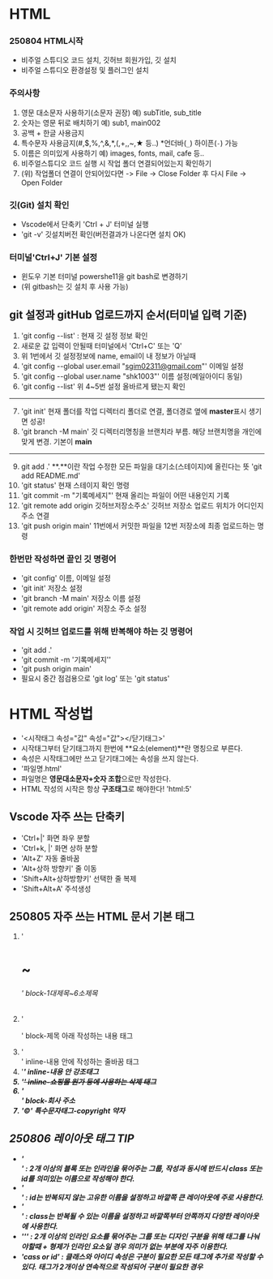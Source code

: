 # HTML
### 250804 HTML시작
* 비주얼 스튜디오 코드 설치, 깃허브 회원가입, 깃 설치
* 비주얼 스튜디오 환경설정 및 플러그인 설치
### 주의사항
1. 영문 대소문자 사용하기(소문자 권장) 예) subTitle, sub_title
2. 숫자는 영문 뒤로 배치하기 예) sub1, main002
3. 공백 + 한글 사용금지
4. 특수문자 사용금지(#,$,%,^,&,*,(,+,\,~,★ 등..) *언더바(`_`) 하이픈(`-`) 가능
5. 이름은 의미있게 사용하기 예) images, fonts, mail, cafe 등..
6. 비주얼스튜디오 코드 실행 시 작업 폴더 연결되어있는지 확인하기
7. (위) 작업폴더 연결이 안되어있다면 -> File -> Close Folder 후 다시 File -> Open Folder
### 깃(Git) 설치 확인
* Vscode에서 단축키 'Ctrl + J' 터미널 실행
* 'git -v' 깃설치버전 확인(버전결과가 나온다면 설치 OK)
### 터미널'Ctrl+J' 기본 설정
* 윈도우 기본 터미널 powershe11을 git bash로 변경하기
* (위 gitbash는 깃 설치 후 사용 가능)
## git 설정과 gitHub 업로드까지 순서(터미널 입력 기준)
1. 'git config --list' : 현재 깃 설정 정보 확인
2. 새로운 값 입력이 안될때 터미널에서 'Ctrl+C' 또는 'Q'
3. 위 1번에서 깃 설정정보에 name, email이 내 정보가 아닐때
4. 'git config --global user.email "sgim02311@gmail.com"' 이메일 설정
5. 'git config --global user.name "shk1003"' 이름 설정(메일아이디 동일)
6. 'git config --list' 위 4~5번 설정 올바르게 됐는지 확인
---
7. 'git init' 현재 폴더를 작업 디렉터리 폴더로 연결, 폴더경로 옆에 **master**표시 생기면 성공!
8. 'git branch -M main' 깃 디렉터리명칭을 브랜치라 부름. 해당 브랜치명을 개인에 맞게 변경. 기본이 **main**
---
9. git add .' **.**이란 작업 수정한 모든 파일을 대기소(스테이지)에 올린다는 뜻 'git add README.md'
10. 'git status' 현재 스테이지 확인 명령
11. 'git commit -m "기록메세지"' 현재 올리는 파일이 어떤 내용인지 기록
12. 'git remote add origin 깃허브저장소주소' 깃허브 저장소 업로드 위치가 어디인지 주소 연결
13. 'git push origin main' 11번에서 커밋한 파일을 12번 저장소에 최종 업로드하는 명령
### 한번만 작성하면 끝인 깃 명령어
* 'git config' 이름, 이메일 설정
* 'git init' 저장소 설정
* 'git branch -M main' 저장소 이름 설정
* 'git remote add origin' 저장소 주소 설정
### 작업 시 깃허브 업로드를 위해 반복해야 하는 깃 명령어
* 'git add .'
* 'git commit -m '기록메세지''
* 'git push origin main'
* 필요시 중간 점검용으로 'git log' 또는 'git status'
# HTML 작성법
* '<시작태그 속성="값" 속성="값"></닫기태그>'
* 시작태그부터 닫기태그까지 한번에 **요소(element)**란 명칭으로 부른다.
* 속성은 시작태그에만 쓰고 닫기태그에는 속성을 쓰지 않는다.
* '파일명.html'
* 파일명은 **영문대소문자+숫자 조합**으로만 작성한다.
* HTML 작성의 시작은 항상 **구조태그**로 해야한다! 'html:5'
## Vscode 자주 쓰는 단축키
* 'Ctrl+|' 화면 좌우 분할
* 'Ctrl+k, |' 화면 상하 분할
* 'Alt+Z' 자동 줄바꿈
* 'Alt+상하 방향키' 줄 이동
* 'Shift+Alt+상하방향키' 선택한 줄 복제
* 'Shift+Alt+A' 주석생성
## 250805 자주 쓰는 HTML 문서 기본 태그
1. '<h1>~<h6>' block-1대제목~6소제목
2. '<p>' block-제목 아래 작성하는 내용 태그
3. '<br>' inline-내용 안에 작성하는 줄바꿈 태그
4. '<em><strong>' inline-내용 안 강조태그
5. '<del>' inline-쇼핑몰 원가 등에 사용하는 삭제 태그
6. '<address>' block-회사 주소
7. '&copy;' 특수문자태그-copyright 약자
## 250806 레이아웃 태그 TIP
* '<div>' : 2개 이상의 블록 또는 인라인을 묶어주는 그룹, 작성과 동시에 반드시 **class 또는 id**를 의미있는 이름으로 작성해야 한다.
* '<div id="">' : id는 **반복되지 않는 고유한 이름**을 설정하고 바깥쪽 큰 레이아웃에 주로 사용한다.
* '<div class="">' : class는 **반복될 수 있는 이름**을 설정하고 바깥쪽부터 안쪽까지 다양한 레이아웃에 사용한다.
* '<span>'</span>' : 2개 이상의 인라인 요소를 묶어주는 그룹 또는 **디자인 구분을 위해 태그를 나눠야할때 + 형제가 인라인 요소일 경우** 의미가 없는 부분에 자주 이용한다.
* 'cass or id' : 클래스와 아이디 속성은 구분이 필요한 모든 태그에 추가로 작성할 수 있다. **태그가 2개이상 연속적으로 작성되어 구분이 필요한 경우**